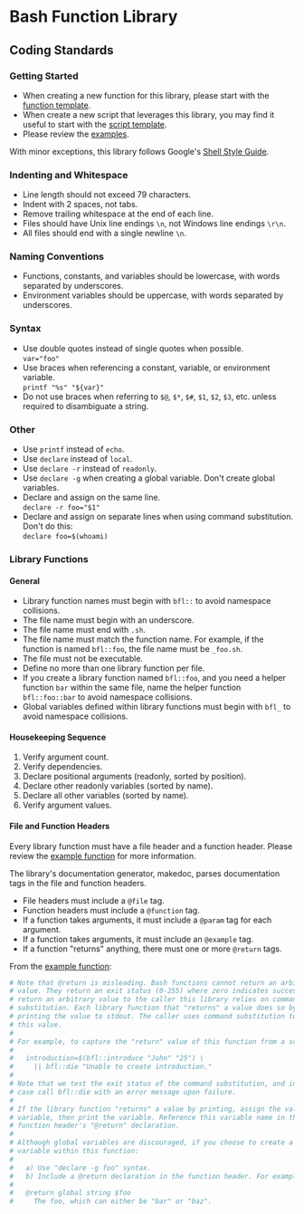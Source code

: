# Bash Function Library

## Coding Standards

### Getting Started

* When creating a new function for this library, please start with the
  [function template](../templates/_library_function.sh).
* When create a new script that leverages this library, you may find it useful
  to start with the [script template](../templates/script).
* Please review the [examples](../examples/).

With minor exceptions, this library follows Google's [Shell Style
Guide](https://google.github.io/styleguide/shell.xml).

### Indenting and Whitespace

* Line length should not exceed 79 characters.
* Indent with 2 spaces, not tabs.
* Remove trailing whitespace at the end of each line.
* Files should have Unix line endings `\n`, not Windows line endings `\r\n`.
* All files should end with a single newline `\n`.

### Naming Conventions

* Functions, constants, and variables should be lowercase, with words separated
  by underscores.
* Environment variables should be uppercase, with words separated by
  underscores.

### Syntax

* Use double quotes instead of single quotes when possible.  
  `var="foo"`
* Use braces when referencing a constant, variable, or environment variable.  
  `printf "%s" "${var}"`
* Do not use braces when referring to `$@`, `$*`, `$#`, `$1`, `$2`, `$3`, etc.
  unless required to disambiguate a string.

### Other

* Use `printf` instead of `echo`.
* Use `declare` instead of `local`.
* Use `declare -r` instead of `readonly`.
* Use `declare -g` when creating a global variable. Don't create global variables.
* Declare and assign on the same line.  
  `declare -r foo="$1"`
* Declare and assign on separate lines when using command
  substitution. Don't do this:  
  `declare foo=$(whoami)`

### Library Functions

#### General

* Library function names must begin with `bfl::` to avoid namespace collisions.
* The file name must begin with an underscore.
* The file name must end with `.sh`.
* The file name must match the function name. For example, if the function is
  named `bfl::foo`, the file name must be `_foo.sh`.
* The file must not be executable.
* Define no more than one library function per file.
* If you create a library function named `bfl::foo`, and you need a helper
  function `bar` within the same file, name the helper function `bfl::foo::bar`
  to avoid namespace collisions.
* Global variables defined within library functions must begin with `bfl_` to
  avoid namespace collisions.

#### Housekeeping Sequence

1. Verify argument count.
2. Verify dependencies.
3. Declare positional arguments (readonly, sorted by position).
4. Declare other readonly variables (sorted by name).
5. Declare all other variables (sorted by name).
6. Verify argument values.

#### File and Function Headers

Every library function must have a file header and a function header. Please
review the [example function](../examples/_introduce.sh) for more information.

The library's documentation generator, makedoc, parses documentation tags in
the file and function headers.

* File headers must include a `@file` tag.
* Function headers must include a `@function` tag.
* If a function takes arguments, it must include a `@param` tag for each
  argument.
* If a function takes arguments, it must include an `@example` tag.
* If a function "returns" anything, there must one or more `@return` tags.

From the [example function](../examples/_introduce.sh):

```bash
# Note that @return is misleading. Bash functions cannot return an arbitrary
# value. They return an exit status (0-255) where zero indicates success. To
# return an arbitrary value to the caller this library relies on command
# substitution. Each library function that "returns" a value does so by
# printing the value to stdout. The caller uses command substitution to capture
# this value.
#
# For example, to capture the "return" value of this function from a script:
#
#   introduction=$(bfl::introduce "John" "25") \
#     || bfl::die "Unable to create introduction."
#
# Note that we test the exit status of the command substitution, and in this
# case call bfl::die with an error message upon failure.
#
# If the library function "returns" a value by printing, assign the value to a
# variable, then print the variable. Reference this variable name in the
# function header's "@return" declaration.
#
# Although global variables are discouraged, if you choose to create a global
# variable within this function:
#
#   a) Use "declare -g foo" syntax.
#   b) Include a @return declaration in the function header. For example:
#
#   @return global string $foo
#     The foo, which can either be "bar" or "baz".
```
